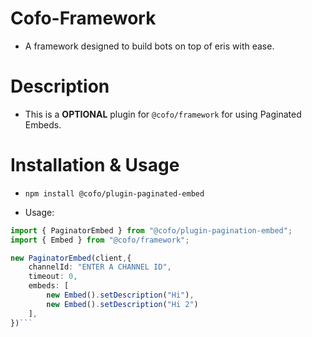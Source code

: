 # Cofo-Framework
- A framework designed to build bots on top of eris with ease. 

# Description
- This is a **OPTIONAL** plugin for `@cofo/framework` for using Paginated Embeds.

# Installation & Usage
- ```npm install @cofo/plugin-paginated-embed```


- Usage:
```ts
import { PaginatorEmbed } from "@cofo/plugin-pagination-embed";
import { Embed } from "@cofo/framework";

new PaginatorEmbed(client,{
    channelId: "ENTER A CHANNEL ID",
    timeout: 0,
    embeds: [
        new Embed().setDescription("Hi"),
        new Embed().setDescription("Hi 2")
    ],
})```